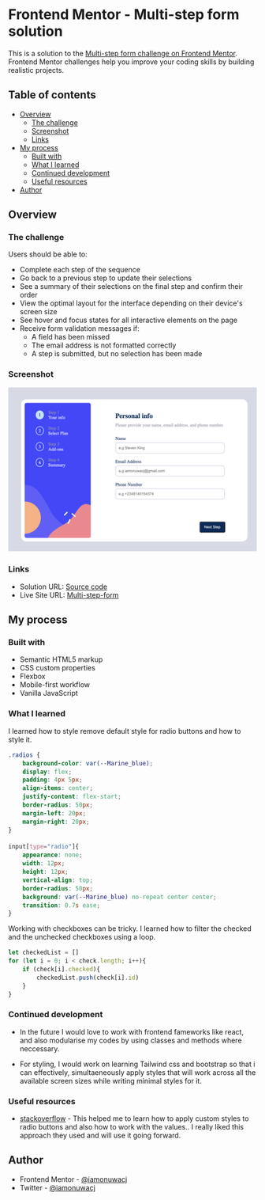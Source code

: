 # Frontend Mentor - Multi-step form solution

This is a solution to the [Multi-step form challenge on Frontend Mentor](https://www.frontendmentor.io/challenges/multistep-form-YVAnSdqQBJ). Frontend Mentor challenges help you improve your coding skills by building realistic projects. 

## Table of contents

- [Overview](#overview)
  - [The challenge](#the-challenge)
  - [Screenshot](#screenshot)
  - [Links](#links)
- [My process](#my-process)
  - [Built with](#built-with)
  - [What I learned](#what-i-learned)
  - [Continued development](#continued-development)
  - [Useful resources](#useful-resources)
- [Author](#author)

## Overview

### The challenge

Users should be able to:

- Complete each step of the sequence
- Go back to a previous step to update their selections
- See a summary of their selections on the final step and confirm their order
- View the optimal layout for the interface depending on their device's screen size
- See hover and focus states for all interactive elements on the page
- Receive form validation messages if:
  - A field has been missed
  - The email address is not formatted correctly
  - A step is submitted, but no selection has been made

### Screenshot

![](./Screenshot%202024-09-09%20at%2007.44.28.png)


### Links

- Solution URL: [Source code](https://github.com/iamonuwacj/multi-step-form)
- Live Site URL: [Multi-step-form](https://multi-step-form-pi-one.vercel.app/)

## My process

### Built with

- Semantic HTML5 markup
- CSS custom properties
- Flexbox
- Mobile-first workflow
- Vanilla JavaScript


### What I learned

I learned how to style remove default style for radio buttons and how to style it. 

```css
.radios {
    background-color: var(--Marine_blue);
    display: flex;
    padding: 4px 5px;
    align-items: center;
    justify-content: flex-start;
    border-radius: 50px;
    margin-left: 20px;
    margin-right: 20px;
}

input[type="radio"]{
    appearance: none;
    width: 12px;
    height: 12px;
    vertical-align: top;
    border-radius: 50px;
    background: var(--Marine_blue) no-repeat center center;
    transition: 0.7s ease;
}
```
Working with checkboxes can be tricky. I learned how to filter the checked and the unchecked checkboxes using a loop.
```js
let checkedList = []
for (let i = 0; i < check.length; i++){
    if (check[i].checked){
        checkedList.push(check[i].id)
    }
}
```


### Continued development


- In the future I would love to work with frontend fameworks like react, and also modularise my codes by using classes and methods where neccessary. 


- For styling, I would work on learning Tailwind css and bootstrap so that i can effectively,        simultaeneously apply styles that will work across all the available screen sizes while writing minimal     styles for it.



### Useful resources

- [stackoverflow](https://www.stackoverflow.com) - This helped me to learn how to apply custom styles to
radio buttons and also how to work with the values.. I really liked this approach they used and will use it going forward.


## Author

- Frontend Mentor - [@iamonuwacj](https://www.frontendmentor.io/profile/iamonuwacj)
- Twitter - [@iamonuwacj](https://www.twitter.com/iamonuwacj)

